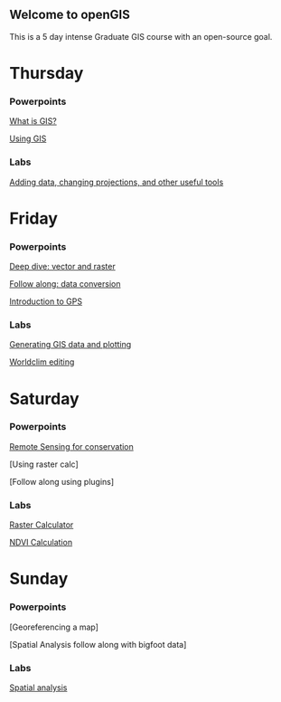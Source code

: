 ## Welcome to openGIS
This is a 5 day intense Graduate GIS course with an open-source goal.

# Thursday
### Powerpoints
[What is GIS?](1_What_is_GIS.pdf)

[Using GIS](2_Using_GIS.pdf)

### Labs
[Adding data, changing projections, and other useful tools](addingDataProjectionsGIStools.pdf)

# Friday
### Powerpoints
[Deep dive: vector and raster](Deep_dive_vector_raster.pdf)<br />

[Follow along: data conversion](raster_vector_conversions.pdf)<br />

[Introduction to GPS](3_GPS_RS.pdf)<br />

### Labs
[Generating GIS data and plotting](GPS_to_GIS.pdf)<br />

[Worldclim editing](WorldClimCrop.pdf)<br />

# Saturday
### Powerpoints
[Remote Sensing for conservation](RemoteSensing_conservation.pfd)

[Using raster calc]

[Follow along using plugins]

### Labs
[Raster Calculator](rasterCalcRS.pdf)

[NDVI Calculation](NDVI.pdf)

# Sunday
### Powerpoints
[Georeferencing a map]

[Spatial Analysis follow along with bigfoot data]

### Labs
[Spatial analysis](spatialAnalysis.pdf)
